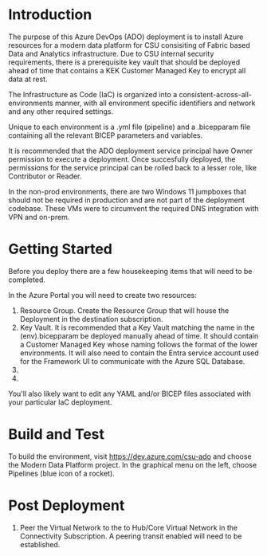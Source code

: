 # Introduction

The purpose of this Azure DevOps (ADO) deployment is to install Azure resources for a modern data platform for CSU consisiting of Fabric based Data and Analytics infrastructure. Due to CSU internal security requirements, there is a prerequisite key vault that should be deployed ahead of time that contains a KEK Customer Managed Key to encrypt all data at rest.

The Infrastructure as Code (IaC) is organized into a consistent-across-all-environments manner, with all environment specific identifiers and network and any other required settings.

Unique to each environment is a .yml file (pipeline) and a .bicepparam file containing all the relevant BICEP parameters and variables.

It is recommended that the ADO deployment service principal have Owner permission to execute a deployment. Once succesfully deployed, the permissions for the service principal can be rolled back to a lesser role, like Contributor or Reader.

In the non-prod environments, there are two Windows 11 jumpboxes that should not be required in production and are not part of the deployment codebase. These VMs were to circumvent the required DNS integration with VPN and on-prem.

# Getting Started

Before you deploy there are a few housekeeping items that will need to be completed.

In the Azure Portal you will need to create two resources:

1. Resource Group. Create the Resource Group that will house the Deployment in the destination subscription.
2. Key Vault. It is recommended that a Key Vault matching the name in the (env).bicepparam be deployed manually ahead of time. It should contain a Customer Managed Key whose naming follows the format of the lower environments.  It will also need to contain the Entra service account used for the Framework UI to communicate with the Azure SQL Database.
3.	
4.	

You'll also likely want to edit any YAML and/or BICEP files associated with your particular IaC deployment.

# Build and Test
To build the environment, visit https://dev.azure.com/csu-ado and choose the Modern Data Platform project. In the graphical menu on the left, choose Pipelines (blue icon of a rocket).

# Post Deployment
1.  Peer the Virtual Network to the to Hub/Core Virtual Network in the Connectivity Subscription. A peering transit enabled will need to be established.

